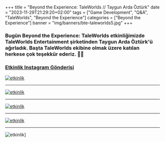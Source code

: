 +++
title = "Beyond the Experience: TaleWorlds // Taygun Arda Öztürk"
date = "2023-11-29T21:29:20+02:00"
tags = ["Game Development", "Q&A", "TaleWorlds", "Beyond the Experience"]
categories = ["Beyond the Experience"]
banner = "img/banners/bte-taleworlds5.jpg"
+++

### Bugün Beyond the Experience: TaleWorlds etkinliğimizde TaleWorlds Entertainment şirketinden Taygun Arda Öztürk'ü ağırladık. Başta TaleWorlds ekibine olmak üzere katılan herkese çok teşekkür ederiz. 🥳💙
### [Etkinlik Instagram Gönderisi](https://www.instagram.com/p/C0PKlqbNz8W/?img_index=1)
[![etkinlik](/img/banners/bte-taleworlds1.jpg)](https://www.instagram.com/p/C0PKlqbNz8W/?img_index=1)
_________
[![etkinlik](/img/banners/bte-taleworlds2.jpg)](https://www.instagram.com/p/C0PKlqbNz8W/?img_index=2)
_________
[![etkinlik](/img/banners/bte-taleworlds3.jpg)](https://www.instagram.com/p/C0PKlqbNz8W/?img_index=3)
_________
[![etkinlik](/img/banners/bte-taleworlds4.jpg)](https://www.instagram.com/p/C0PKlqbNz8W/?img_index=4)
_________
![etkinlik](/img/banners/bte-taleworlds5.jpg)]
